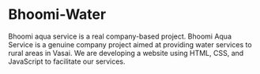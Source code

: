 # Bhoomi-Water
 Bhoomi aqua service is a real company-based project. Bhoomi Aqua Service is a genuine company project aimed at providing water services to rural areas in Vasai. We are developing a website using HTML, CSS, and JavaScript to facilitate our services.

